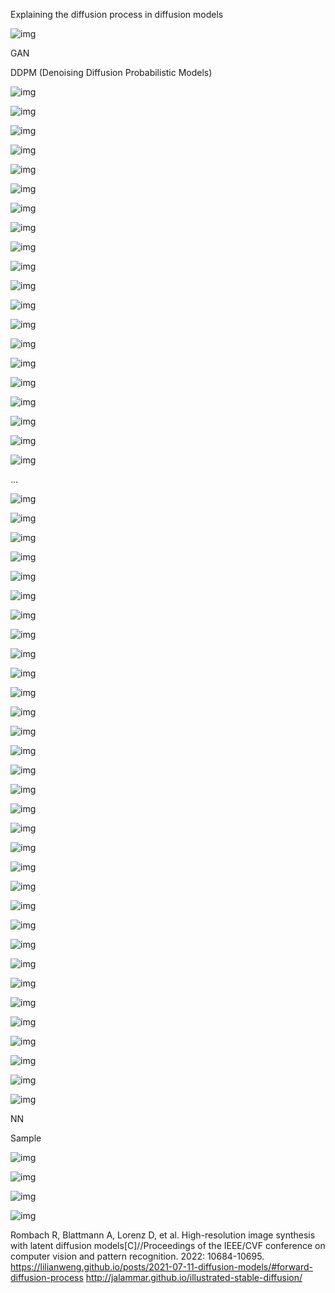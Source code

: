 Explaining the diffusion process in diffusion models


![img](./Markdown/Images/2024-01-08/img_1_1.png)


GAN


DDPM
(Denoising Diffusion Probabilistic Models)


![img](./Markdown/Images/2024-01-08/img_1_2.png)


![img](./Markdown/Images/2024-01-08/img_1_3.png)


![img](./Markdown/Images/2024-01-08/img_1_4.png)


![img](./Markdown/Images/2024-01-08/img_2_1.png)


![img](./Markdown/Images/2024-01-08/img_2_2.png)


![img](./Markdown/Images/2024-01-08/img_2_3.png)


![img](./Markdown/Images/2024-01-08/img_2_4.png)


![img](./Markdown/Images/2024-01-08/img_2_5.png)


![img](./Markdown/Images/2024-01-08/img_2_6.png)


![img](./Markdown/Images/2024-01-08/img_2_7.png)





























![img](./Markdown/Images/2024-01-08/img_2_8.png)


![img](./Markdown/Images/2024-01-08/img_3_1.png)


![img](./Markdown/Images/2024-01-08/img_3_2.png)


![img](./Markdown/Images/2024-01-08/img_3_3.png)


![img](./Markdown/Images/2024-01-08/img_3_4.png)


![img](./Markdown/Images/2024-01-08/img_3_5.png)














![img](./Markdown/Images/2024-01-08/img_3_6.png)





![img](./Markdown/Images/2024-01-08/img_4_1.png)


![img](./Markdown/Images/2024-01-08/img_4_2.png)


![img](./Markdown/Images/2024-01-08/img_4_3.png)


…


![img](./Markdown/Images/2024-01-08/img_4_4.png)





![img](./Markdown/Images/2024-01-08/img_4_5.png)


![img](./Markdown/Images/2024-01-08/img_4_6.png)


![img](./Markdown/Images/2024-01-08/img_4_7.png)





![img](./Markdown/Images/2024-01-08/img_5_1.png)


![img](./Markdown/Images/2024-01-08/img_5_2.png)


![img](./Markdown/Images/2024-01-08/img_5_3.png)


![img](./Markdown/Images/2024-01-08/img_5_4.png)


![img](./Markdown/Images/2024-01-08/img_5_5.png)


![img](./Markdown/Images/2024-01-08/img_5_6.png)


![img](./Markdown/Images/2024-01-08/img_5_7.png)


![img](./Markdown/Images/2024-01-08/img_5_8.png)








![img](./Markdown/Images/2024-01-08/img_6_1.png)


![img](./Markdown/Images/2024-01-08/img_6_2.png)


![img](./Markdown/Images/2024-01-08/img_6_3.png)


![img](./Markdown/Images/2024-01-08/img_6_4.png)


![img](./Markdown/Images/2024-01-08/img_6_5.png)


![img](./Markdown/Images/2024-01-08/img_6_6.png)


![img](./Markdown/Images/2024-01-08/img_6_7.png)


![img](./Markdown/Images/2024-01-08/img_6_8.png)











![img](./Markdown/Images/2024-01-08/img_7_1.png)


![img](./Markdown/Images/2024-01-08/img_7_2.png)


![img](./Markdown/Images/2024-01-08/img_7_3.png)





![img](./Markdown/Images/2024-01-08/img_7_4.png)


![img](./Markdown/Images/2024-01-08/img_7_5.png)


![img](./Markdown/Images/2024-01-08/img_8_1.png)


![img](./Markdown/Images/2024-01-08/img_8_2.png)





![img](./Markdown/Images/2024-01-08/img_8_3.png)


![img](./Markdown/Images/2024-01-08/img_8_4.png)








![img](./Markdown/Images/2024-01-08/img_8_5.png)





![img](./Markdown/Images/2024-01-08/img_9_1.png)


![img](./Markdown/Images/2024-01-08/img_9_2.png)





NN


Sample























![img](./Markdown/Images/2024-01-08/img_10_1.png)


![img](./Markdown/Images/2024-01-08/img_11_1.png)


![img](./Markdown/Images/2024-01-08/img_12_1.png)


![img](./Markdown/Images/2024-01-08/img_13_1.png)


Rombach R, Blattmann A, Lorenz D, et al. High-resolution image synthesis with latent diffusion models[C]//Proceedings of the IEEE/CVF conference on computer vision and pattern recognition. 2022: 10684-10695.
https://lilianweng.github.io/posts/2021-07-11-diffusion-models/#forward-diffusion-process
http://jalammar.github.io/illustrated-stable-diffusion/


